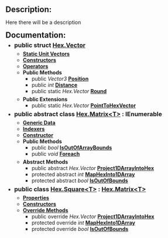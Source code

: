 <style>
h3, h2, ul, ol{
  margin: 0 0 5px;
}
</style>
## Description:
Here there will be a description

## Documentation:
- ### public struct [Hex.Vector](https://duckduckgo.com)
  - **[Static Unit Vectors](https://duckduckgo.com)**
  - **[Constructors](https://duckduckgo.com)**
  - **[Operators](https://duckduckgo.com)**
  - **Public Methods**
    - public _Vector3_ **[Position](https://duckduckgo.com)**
    - public _int_ **[Distance](https://duckduckgo.com)**
    - public static _Hex.Vector_ **[Round](https://duckduckgo.com)**
  - **Public Extensions**
    - public static _Hex.Vector_ **[PointToHexVector](https://duckduckgo.com)**
- ### public abstract class [Hex.Matrix\<T>](hexMatrix.md) : IEnumerable<T>
  - **[Generic Data](https://duckduckgo.com)**
  - **[Indexers](https://duckduckgo.com)**
  - **[Constructor](https://duckduckgo.com)**
  - **Public Methods**
    - public _bool_ **[IsOutOfArrayBounds](https://duckduckgo.com)**
    - public _void_ **[Foreach](https://duckduckgo.com)**
  - **Abstract Methods**
    - public abstract _Hex.Vector_ **[Project1DArrayIntoHex](https://duckduckgo.com)**
    - protected abstract _int_ **[MapHexInto1DArray](https://duckduckgo.com)**
    - protected abstract _bool_ **[IsOutOfBounds](https://duckduckgo.com)**
- ### public class [Hex.Square\<T>](https://duckduckgo.com) : [Hex.Matrix\<T>](https://duckduckgo.com)
  - **[Properties](https://duckduckgo.com)**
  - **[Constructors](https://duckduckgo.com)**
  - **[Override Methods](https://duckduckgo.com)**
    - public override _Hex.Vector_ **[Project1DArrayIntoHex](https://duckduckgo.com)**
    - protected override _int_ **[MapHexInto1DArray](https://duckduckgo.com)**
    - protected override _bool_ **[IsOutOfBounds](https://duckduckgo.com)**

  




